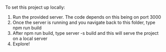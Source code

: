 To set this project up locally:
1) Run the provided server. The code depends on this being on port 3000
2) Once the server is running and you navigate back to this folder, type npm run build
3) After npm run build, type server -s build and this will serve the project on a local server
4) Explore!